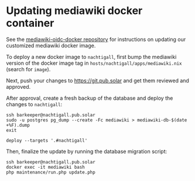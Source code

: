 # Updating mediawiki docker container

See the [mediawiki-oidc-docker repository](https://git.pub.solar/pub-solar/mediawiki-oidc-docker#updating-the-docker-image)
for instructions on updating our customized mediawiki docker image.

To deploy a new docker image to `nachtigall`, first bump the mediawiki version
of the docker image tag in `hosts/nachtigall/apps/mediawiki.nix` (search for
`image`).

Next, push your changes to https://git.pub.solar and get them reviewed and
approved.

After approval, create a fresh backup of the database and deploy the changes to
`nachtigall`:

```
ssh barkeeper@nachtigall.pub.solar
sudo -u postgres pg_dump --create -Fc mediawiki > mediawiki-db-$(date +%F).dump
exit
```

```
deploy --targets '.#nachtigall'
```

Then, finalize the update by running the database migration script:

```
ssh barkeeper@nachtigall.pub.solar
docker exec -it mediawiki bash
php maintenance/run.php update.php
```
